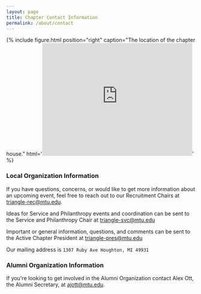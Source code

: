 ```yaml
---
layout: page
title: Chapter Contact Information
permalink: /about/contact
---
```


{% include figure.html position="right" caption="The location of the chapter house." html='<iframe src="https://www.google.com/maps/embed?pb=!1m14!1m8!1m3!1d5429.881155484093!2d-88.553658!3d47.119836!3m2!1i1024!2i768!4f13.1!3m3!1m2!1s0x4d50c83d5682c9f3%3A0xa95c36504f92345e!2sTriangle+Fraternity+-+Michigan+Tech!5e0!3m2!1sen!2sus!4v1536710193752" width="400" height="300" frameborder="0" style="border:0" allowfullscreen></iframe>' %}

### Local Organization Information

If you have questions, concerns, or would like to get more information about an upcoming event, feel free to reach out to our Recruitment Chairs at [triangle-rec@mtu.edu](mailto:triangle-rec@mtu.edu).

Ideas for Service and Philanthropy events and coordination can be sent to the Service and Philanthropy Chair at [triangle-svc@mtu.edu](mailto:triangle-svc@mtu.edu)

Important or general information, questions, and comments can be sent to the Active Chapter President at [triangle-pres@mtu.edu](mailto:triangle-pres@mtu.edu)

Our mailing address is `1307 Ruby Ave Houghton, MI 49931`

### Alumni Organization Information

If you're looking to get involved in the Alumni Organization contact Alex Ott, the Alumni Secretary, at [ajott@mtu.edu](mailto:ajott@mtu.edu).
